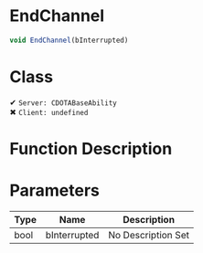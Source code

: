 # EndChannel
```js	
void EndChannel(bInterrupted)
```
# Class
✔ `Server: CDOTABaseAbility`  
✖ `Client: undefined`  

# Function Description

# Parameters
Type|Name|Description
--|--|--
bool|bInterrupted|No Description Set
